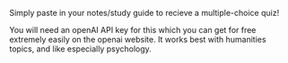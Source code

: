Simply paste in your notes/study guide to recieve a multiple-choice quiz!

You will need an openAI API key for this which you can get for free extremely easily on the openai website.
It works best with humanities topics, and like especially psychology.

